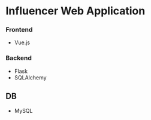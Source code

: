 # Influencer Web Application

### Frontend
* Vue.js

### Backend
* Flask
* SQLAlchemy

## DB
* MySQL
